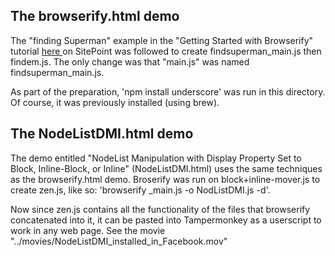 ## The browserify.html demo

The "finding Superman" example in the "Getting Started with Browserify"
tutorial <a href="https://www.sitepoint.com/getting-started-browserify/">here
</a> on SitePoint was followed to create findsuperman_main.js then findem.js.
The only change was that "main.js" was named findsuperman_main.js.

As part of the preparation, 'npm install underscore' was run in this
directory. Of course, it was previously installed (using brew).

## The NodeListDMI.html demo

The demo entitled "NodeList Manipulation with Display Property Set to Block,
Inline-Block, or Inline" (NodeListDMI.html) uses the same techniques as the
browserify.html demo. Broserify was run on block+inline-mover.js to create
zen.js, like so: 'browserify _main.js -o NodListDMI.js -d'.

Now since zen.js contains all the functionality of the files that
browserify concatenated into it, it can be pasted into Tampermonkey
as a userscript to work in any web page. See the movie
"../movies/NodeListDMI_installed_in_Facebook.mov"
